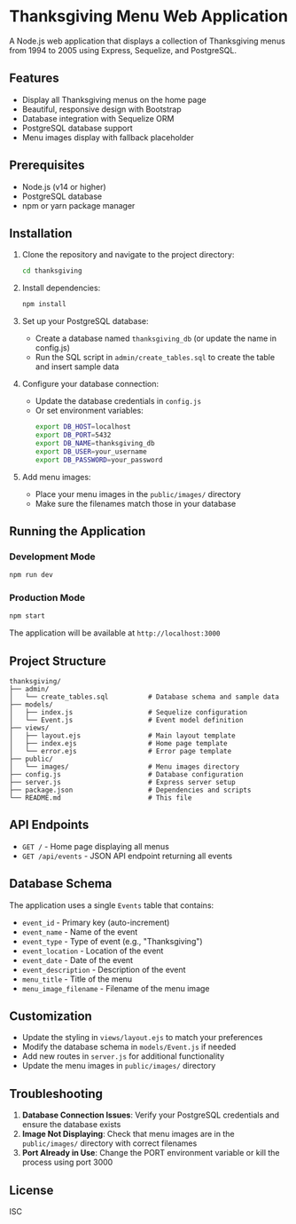 # Thanksgiving Menu Web Application

A Node.js web application that displays a collection of Thanksgiving menus from 1994 to 2005 using Express, Sequelize, and PostgreSQL.

## Features

- Display all Thanksgiving menus on the home page
- Beautiful, responsive design with Bootstrap
- Database integration with Sequelize ORM
- PostgreSQL database support
- Menu images display with fallback placeholder

## Prerequisites

- Node.js (v14 or higher)
- PostgreSQL database
- npm or yarn package manager

## Installation

1. Clone the repository and navigate to the project directory:
   ```bash
   cd thanksgiving
   ```

2. Install dependencies:
   ```bash
   npm install
   ```

3. Set up your PostgreSQL database:
   - Create a database named `thanksgiving_db` (or update the name in config.js)
   - Run the SQL script in `admin/create_tables.sql` to create the table and insert sample data

4. Configure your database connection:
   - Update the database credentials in `config.js`
   - Or set environment variables:
     ```bash
     export DB_HOST=localhost
     export DB_PORT=5432
     export DB_NAME=thanksgiving_db
     export DB_USER=your_username
     export DB_PASSWORD=your_password
     ```

5. Add menu images:
   - Place your menu images in the `public/images/` directory
   - Make sure the filenames match those in your database

## Running the Application

### Development Mode
```bash
npm run dev
```

### Production Mode
```bash
npm start
```

The application will be available at `http://localhost:3000`

## Project Structure

```
thanksgiving/
├── admin/
│   └── create_tables.sql          # Database schema and sample data
├── models/
│   ├── index.js                   # Sequelize configuration
│   └── Event.js                   # Event model definition
├── views/
│   ├── layout.ejs                 # Main layout template
│   ├── index.ejs                  # Home page template
│   └── error.ejs                  # Error page template
├── public/
│   └── images/                    # Menu images directory
├── config.js                      # Database configuration
├── server.js                      # Express server setup
├── package.json                   # Dependencies and scripts
└── README.md                      # This file
```

## API Endpoints

- `GET /` - Home page displaying all menus
- `GET /api/events` - JSON API endpoint returning all events

## Database Schema

The application uses a single `Events` table that contains:
- `event_id` - Primary key (auto-increment)
- `event_name` - Name of the event
- `event_type` - Type of event (e.g., "Thanksgiving")
- `event_location` - Location of the event
- `event_date` - Date of the event
- `event_description` - Description of the event
- `menu_title` - Title of the menu
- `menu_image_filename` - Filename of the menu image

## Customization

- Update the styling in `views/layout.ejs` to match your preferences
- Modify the database schema in `models/Event.js` if needed
- Add new routes in `server.js` for additional functionality
- Update the menu images in `public/images/` directory

## Troubleshooting

1. **Database Connection Issues**: Verify your PostgreSQL credentials and ensure the database exists
2. **Image Not Displaying**: Check that menu images are in the `public/images/` directory with correct filenames
3. **Port Already in Use**: Change the PORT environment variable or kill the process using port 3000

## License

ISC
